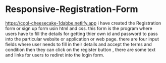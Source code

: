# Responsive-Registration-Form
https://cool-cheesecake-1dabbe.netlify.app
i have created the Registration form or sign up form usin html and css.
this form is the program where users have to fill the details for getting thier own id and password to pass into the particular website or application or web page.
there are four input fields where user needs to fill in their details and accept the terms and condition then they can click on the register button ,
there are some text and links for users to rediret into the login form.
